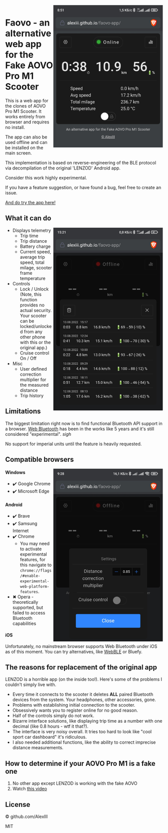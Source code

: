 <img align="right" width="350" src="./img/screen-1.jpg" />

# Faovo - an alternative web app for the Fake AOVO Pro M1 Scooter

This is a web app for the clones of AOVO Pro M1 Scooter. It works entirely from browser and requires no install.

The app can also be used offline and can be installed on the main screen.

This implementation is based on reverse-engineering of the BLE protocol via decompilation of the original 'LENZOD' Android app.

Consider this work highly experimental.

If you have a feature suggestion, or have found a bug, feel free to create an issue.

[And do try the app here!](https://alexiii.github.io/faovo-app/)

## What it can do

<img align="right" width="350" src="./img/screen-2.jpg" />

- Displays telemetry
  - Trip time
  - Trip distance
  - Battery charge
  - Current speed, average trip speed, total milage, scooter frame temperature
- Controls
  - Lock / Unlock (Note, this function provides no actual security. Your scooter can be locked/unlocked from any other phone with this or the original app.)
  - Cruise control On / Off
- Misc
  - User defined correction multiplier for the measured distance
  - Trip history

## Limitations

The biggest limitation right now is to find functional Bluetooth API support in a browser.
[Web Bluetooth](https://webbluetoothcg.github.io/web-bluetooth/) has been in the works like 5 years and it's still considered "experimental". *sigh* 

No support for imperial units until the feature is heavily requested.

## Compatible browsers

<img align="right" width="350" src="./img/screen-3.jpg" />


#### Windows

- ✔️ Google Chrome
- ✔️ Microsoft Edge

#### Android

- ✔️ Brave
- ✔️ Samsung Internet
- ✔️ Chrome
  - You may need to activate experimental features, for this navigate to `chrome://flags/#enable-experimental-web-platform-features`.
- ✖ Opera - theoretically supported, but failed to access Bluetooth capabilities

#### iOS

Unfortunately, no mainstream browser supports Web Bluetooth under iOS as of this moment.
You can try alternatives, like [WebBLE](https://github.com/daphtdazz/WebBLE) or Bluefy.

## The reasons for replacement of the original app

LENZOD is a horrible app (on the inside too!). Here's some of the problems I couldn't simply live with.

- Every time it connects to the scooter it deletes **ALL** paired Bluetooth devices from the system. Your headphones, other accessories, gone.
- Problems with establishing initial connection to the scooter.
- Obsessively wants you to register online for no good reason.
- Half of the controls simply do not work.
- Bizarre interface solutions, like displaying trip time as a number with one decimal (like 0.8 hours - wtf it that?).
- The interface is very noisy overall. It tries too hard to look like "cool sport car dashboard" it's ridiculous.
- I also needed additional functions, like the ability to correct imprecise distance measurements.

## How to determine if your AOVO Pro M1 is a fake one

1. No other app except LENZOD is working with the fake AOVO
2. Watch [this video](https://youtu.be/DFh4OfBI1Jg?t=1325)

## License

© github.com/AlexIII

MIT
